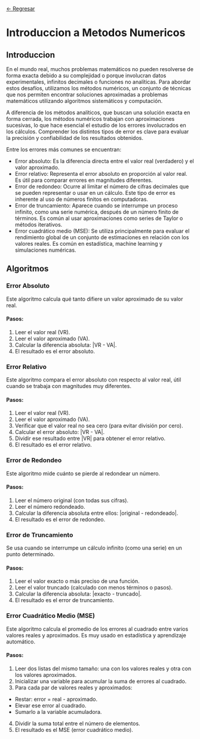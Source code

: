 [ <- Regresar](https://github.com/GonzaPortillo/MetodosNumericos-Repteticion/tree/main)

# Introduccion a Metodos Numericos

## Introduccion

En el mundo real, muchos problemas matemáticos no pueden resolverse de forma exacta debido a su complejidad o porque involucran datos experimentales, infinitos decimales o funciones no analíticas. Para abordar estos desafíos, utilizamos los métodos numéricos, un conjunto de técnicas que nos permiten encontrar soluciones aproximadas a problemas matemáticos utilizando algoritmos sistemáticos y computación.

A diferencia de los métodos analíticos, que buscan una solución exacta en forma cerrada, los métodos numéricos trabajan con aproximaciones sucesivas, lo que hace esencial el estudio de los errores involucrados en los cálculos. Comprender los distintos tipos de error es clave para evaluar la precisión y confiabilidad de los resultados obtenidos.

Entre los errores más comunes se encuentran:

- Error absoluto: Es la diferencia directa entre el valor real (verdadero) y el valor aproximado.
- Error relativo: Representa el error absoluto en proporción al valor real. Es útil para comparar errores en magnitudes diferentes.
- Error de redondeo: Ocurre al limitar el número de cifras decimales que se pueden representar o usar en un cálculo. Este tipo de error es inherente al uso de números finitos en computadoras.
- Error de truncamiento: Aparece cuando se interrumpe un proceso infinito, como una serie numérica, después de un número finito de términos. Es común al usar aproximaciones como series de Taylor o métodos iterativos.
- Error cuadrático medio (MSE): Se utiliza principalmente para evaluar el rendimiento global de un conjunto de estimaciones en relación con los valores reales. Es común en estadística, machine learning y simulaciones numéricas.

## Algoritmos

### Error Absoluto
Este algoritmo calcula qué tanto difiere un valor aproximado de su valor real.
#### Pasos:

1. Leer el valor real (VR).
2. Leer el valor aproximado (VA).
3. Calcular la diferencia absoluta: |VR - VA|.
4. El resultado es el error absoluto.

### Error Relativo
Este algoritmo compara el error absoluto con respecto al valor real, útil cuando se trabaja con magnitudes muy diferentes.
#### Pasos:

1. Leer el valor real (VR).
2. Leer el valor aproximado (VA).
3. Verificar que el valor real no sea cero (para evitar división por cero).
4. Calcular el error absoluto: |VR - VA|.
5. Dividir ese resultado entre |VR| para obtener el error relativo.
6. El resultado es el error relativo.

### Error de Redondeo
Este algoritmo mide cuánto se pierde al redondear un número.
#### Pasos:

1. Leer el número original (con todas sus cifras).
2. Leer el número redondeado.
3. Calcular la diferencia absoluta entre ellos: |original - redondeado|.
4. El resultado es el error de redondeo.

### Error de Truncamiento
Se usa cuando se interrumpe un cálculo infinito (como una serie) en un punto determinado.
#### Pasos:

1. Leer el valor exacto o más preciso de una función.
2. Leer el valor truncado (calculado con menos términos o pasos).
3. Calcular la diferencia absoluta: |exacto - truncado|.
4. El resultado es el error de truncamiento.

### Error Cuadrático Medio (MSE)
Este algoritmo calcula el promedio de los errores al cuadrado entre varios valores reales y aproximados. Es muy usado en estadística y aprendizaje automático.
#### Pasos:

1. Leer dos listas del mismo tamaño: una con los valores reales y otra con los valores aproximados.
2. Inicializar una variable para acumular la suma de errores al cuadrado.
3. Para cada par de valores reales y aproximados:
  - Restar: error = real - aproximado.
  - Elevar ese error al cuadrado.
  - Sumarlo a la variable acumuladora.
4. Dividir la suma total entre el número de elementos.
5. El resultado es el MSE (error cuadrático medio).
